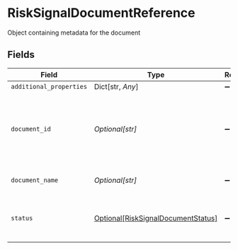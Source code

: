 # RiskSignalDocumentReference

Object containing metadata for the document


## Fields

| Field                                                                                 | Type                                                                                  | Required                                                                              | Description                                                                           |
| ------------------------------------------------------------------------------------- | ------------------------------------------------------------------------------------- | ------------------------------------------------------------------------------------- | ------------------------------------------------------------------------------------- |
| `additional_properties`                                                               | Dict[str, *Any*]                                                                      | :heavy_minus_sign:                                                                    | N/A                                                                                   |
| `document_id`                                                                         | *Optional[str]*                                                                       | :heavy_minus_sign:                                                                    | An identifier of the document referenced by the document metadata.                    |
| `document_name`                                                                       | *Optional[str]*                                                                       | :heavy_minus_sign:                                                                    | The name of the document                                                              |
| `status`                                                                              | [Optional[RiskSignalDocumentStatus]](../../models/shared/risksignaldocumentstatus.md) | :heavy_minus_sign:                                                                    | Status of a document for risk signal analysis                                         |